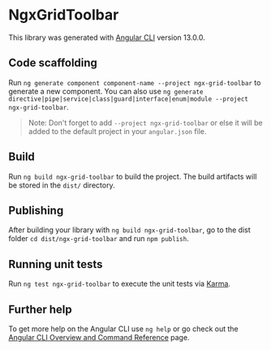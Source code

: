 # NgxGridToolbar

This library was generated with [Angular CLI](https://github.com/angular/angular-cli) version 13.0.0.

## Code scaffolding

Run `ng generate component component-name --project ngx-grid-toolbar` to generate a new component. You can also use `ng generate directive|pipe|service|class|guard|interface|enum|module --project ngx-grid-toolbar`.
> Note: Don't forget to add `--project ngx-grid-toolbar` or else it will be added to the default project in your `angular.json` file. 

## Build

Run `ng build ngx-grid-toolbar` to build the project. The build artifacts will be stored in the `dist/` directory.

## Publishing

After building your library with `ng build ngx-grid-toolbar`, go to the dist folder `cd dist/ngx-grid-toolbar` and run `npm publish`.

## Running unit tests

Run `ng test ngx-grid-toolbar` to execute the unit tests via [Karma](https://karma-runner.github.io).

## Further help

To get more help on the Angular CLI use `ng help` or go check out the [Angular CLI Overview and Command Reference](https://angular.io/cli) page.
